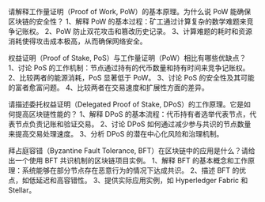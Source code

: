 请解释工作量证明（Proof of Work, PoW）的基本原理。为什么说 PoW 能确保区块链的安全性？
1、解释 PoW 的基本过程：矿工通过计算复杂的数学难题来竞争记账权。
2、PoW 防止双花攻击和篡改历史记录。
3、计算难题的耗时和资源消耗使得攻击成本极高，从而确保网络安全。

权益证明（Proof of Stake, PoS）与工作量证明（PoW）相比有哪些优缺点？
1、讨论 PoS 的工作机制：节点通过持有的代币数量和持有时间来竞争记账权。
2、比较两者的能源消耗，PoS 显著低于 PoW。
3、讨论 PoS 的安全性及其可能的富者愈富问题。
4、比较两者在交易速度和扩展性方面的差异。

请描述委托权益证明（Delegated Proof of Stake, DPoS）的工作原理。它是如何提高区块链性能的？
1、解释 DPoS 的基本流程：代币持有者选举代表节点，代表节点负责记账和验证交易。
2、讨论 DPoS 如何通过减少参与共识的节点数量来提高交易处理速度。
3、分析 DPoS 的潜在中心化风险和治理机制。

拜占庭容错（Byzantine Fault Tolerance, BFT）在区块链中的应用是什么？请给出一个使用 BFT 共识机制的区块链项目实例。
1、解释 BFT 的基本概念和工作原理：系统能够在部分节点存在恶意行为的情况下达成共识。
2、描述 BFT 的优点，如低延迟和高容错性。
3、提供实际应用实例，如 Hyperledger Fabric 和 Stellar。
